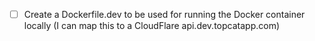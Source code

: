 - [ ] Create a Dockerfile.dev to be used for running the Docker container locally (I can map this to a CloudFlare api.dev.topcatapp.com)